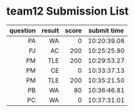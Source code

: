 # team12 Submission List
question | result | score | submit time
----:|----:|-----:|-----
PA | WA | 0 | 10:20:39.08 
PJ | AC | 200 | 10:25:25.90 
PM | TLE | 200 | 10:29:53.27 
PM | CE | 0 | 10:33:37.13 
PM | TLE | 200 | 10:35:21.50 
PB | WA | 80 | 10:36:46.81 
PC | WA | 0 | 10:37:31.01 
